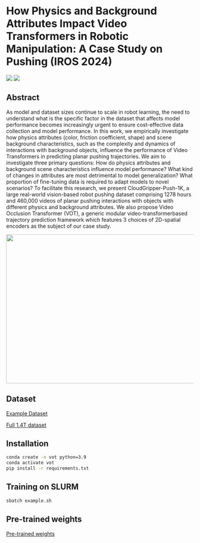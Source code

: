 # How Physics and Background Attributes Impact Video Transformers in Robotic Manipulation: A Case Study on Pushing (IROS 2024)

<a href='https://arxiv.org/pdf/2310.02044'><img src='https://img.shields.io/badge/ArXiv-2303.09535-red'></a> 
<a href='https://cloudgripper.org/'><img src='https://img.shields.io/badge/Project-Page-Green'></a> 

## Abstract
As model and dataset sizes continue to scale in robot learning, the need to understand what is the specific
factor in the dataset that affects model performance becomes increasingly urgent to ensure cost-effective data collection and model performance. In this work, we empirically investigate how physics attributes (color, friction coefficient, shape) and scene background characteristics, such as the complexity and dynamics of interactions with background objects, influence
the performance of Video Transformers in predicting planar pushing trajectories. We aim to investigate three primary
questions: How do physics attributes and background scene characteristics influence model performance? What kind of changes in attributes are most detrimental to model generalization? What proportion of fine-tuning data is required to adapt
models to novel scenarios? To facilitate this research, we present CloudGripper-Push-1K, a large real-world vision-based robot pushing dataset comprising 1278 hours and 460,000 videos of planar pushing interactions with objects with different physics and background attributes. We also propose Video Occlusion Transformer (VOT), a generic modular video-transformerbased trajectory prediction framework which features 3 choices of 2D-spatial encoders as the subject of our case study.

<img src="push1k.gif"  width="600" height="400">

## Dataset
[Example Dataset](https://cloudgripper.org/)

[Full 1.4T dataset](replace)

## Installation
```bash
conda create -n vot python=3.9
conda activate vot
pip install -r requirements.txt
```

## Training on SLURM
```bash
sbatch example.sh
```

## Pre-trained weights
[Pre-trained weights](replace)
